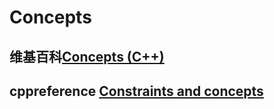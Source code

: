 # Concepts



## 维基百科[Concepts (C++)](https://en.wikipedia.org/wiki/Concepts_(C%2B%2B))



## cppreference [Constraints and concepts](https://en.cppreference.com/w/cpp/language/constraints) 